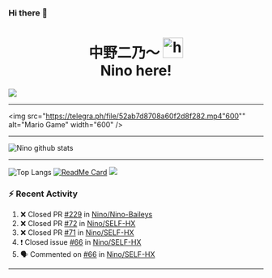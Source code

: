 ### Hi there 👋

<h1 align="center">中野二乃〜 <img src="https://user-images.githubusercontent.com/1303154/88677602-1635ba80-d120-11ea-84d8-d263ba5fc3c0.gif" width="40px" alt="hi"><br>Nino here!</h1>
<img align="center" height="auto" src="https://i.ibb.co/9wPYL6Y/64efb552e306.jpg=4"/>

___

<img src="https://telegra.ph/file/52ab7d8708a60f2d8f282.mp4"600"" alt="Mario Game" width="600" />

___

![Nino github stats](https://github-readme-stats.vercel.app/api?username=Nino-chan02&show_icons=true&theme=buefy&show_owner=true)
___

![Top Langs](https://github-readme-stats.vercel.app/api/top-langs/?username=Nino-chan02&theme=buefy)
[![ReadMe Card](https://github-readme-stats.vercel.app/api/pin/?username=Nino-chan02&repo=SELF-HX&theme=buefy)](https://github.com/Nino-chan02/SELF-HX)
![](https://github-profile-trophy.vercel.app/?username=Nino-chan02&row=2&column=3)

### :zap: Recent Activity

<!--START_SECTION:activity-->
1. ❌ Closed PR [#229](https://github.com/Nino-chan02/SELF-HX/pull/229) in [Nino/Nino-Baileys](https://github.com/Nino-chan02/Nino-Baileys)
2. ❌ Closed PR [#72](https://github.com/Nino-chan02/SELF-HX/pull/72) in [Nino/SELF-HX](https://github.com/Nino-chan02/SELF-HX)
3. ❌ Closed PR [#71](https://github.com/Nino-chan02/SELF-HX/pull/71) in [Nino/SELF-HX](https://github.com/Nino-chan02/SELF-HX)
4. ❗️ Closed issue [#66](https://github.com/Nino-chan02/SELF-HX/issues/66) in [Nino/SELF-HX](https://github.com/Nino-chan02/SELF-HX)
5. 🗣 Commented on [#66](https://github.com/Nino-chan02/SELF-HX/issues/66) in [Nino/SELF-HX](https://github.com/Nino-chan02/SELF-HX)
<!--END_SECTION:activity-->

---

<!--START_SECTION:waka-->

<!--END_SECTION:waka-->

